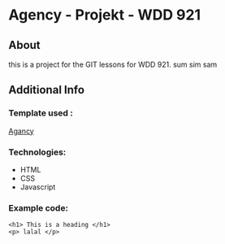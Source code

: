 # Agency - Projekt - WDD 921

## About 

this is a project for the GIT lessons for WDD 921. sum sim sam

## Additional Info

### Template used : 
[Agancy](https://startbootstrap.com/theme/agency)

### Technologies:

* HTML
* CSS
* Javascript


### Example code:

```hmtl
<h1> This is a heading </h1>
<p> lalal </p>

```
